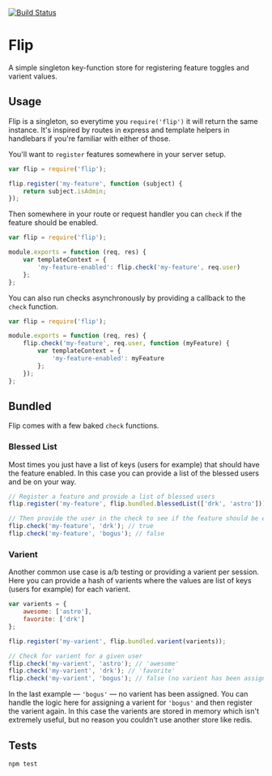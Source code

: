 [![Build Status](https://travis-ci.org/diy/flip.png?branch=master)](https://travis-ci.org/diy/flip)

# Flip

A simple singleton key-function store for registering feature toggles and varient values.

## Usage

Flip is a singleton, so everytime you `require('flip')` it will return the same instance. It's inspired by routes in express and template helpers in handlebars if you're familiar with either of those.

You'll want to `register` features somewhere in your server setup.
```js
var flip = require('flip');

flip.register('my-feature', function (subject) {
    return subject.isAdmin;
});
```

Then somewhere in your route or request handler you can `check` 
if the feature should be enabled.
```js
var flip = require('flip');

module.exports = function (req, res) {
    var templateContext = {
        'my-feature-enabled': flip.check('my-feature', req.user)
    };
};
```

You can also run checks asynchronously by providing a callback to the `check` function.
```js
var flip = require('flip');

module.exports = function (req, res) {
    flip.check('my-feature', req.user, function (myFeature) {
        var templateContext = {
            'my-feature-enabled': myFeature
        };
    });
};
```

## Bundled

Flip comes with a few baked `check` functions.

### Blessed List

Most times you just have a list of keys (users for example) that should have the 
feature enabled. In this case you can provide a list of the blessed users and be on your way.

```js
// Register a feature and provide a list of blessed users
flip.register('my-feature', flip.bundled.blessedList(['drk', 'astro']));

// Then provide the user in the check to see if the feature should be enabled
flip.check('my-feature', 'drk'); // true
flip.check('my-feature', 'bogus'); // false
```

### Varient

Another common use case is a/b testing or providing a varient per session. Here you can provide a hash of varients where the values are list of keys (users for example) for each varient.

```js
var varients = {
    awesome: ['astro'],
    favorite: ['drk']
};

flip.register('my-varient', flip.bundled.varient(varients));

// Check for varient for a given user
flip.check('my-varient', 'astro'); // 'awesome'
flip.check('my-varient', 'drk'); // 'favorite'
flip.check('my-varient', 'bogus'); // false (no varient has been assigned!)
``` 

In the last example — `'bogus'` — no varient has been assigned. You can handle the 
logic here for assigning a varient for `'bogus'` and then register the varient again. In this case the varients are stored in memory which isn't extremely useful, but no reason you couldn't use another store like redis.

## Tests

```
npm test
```
